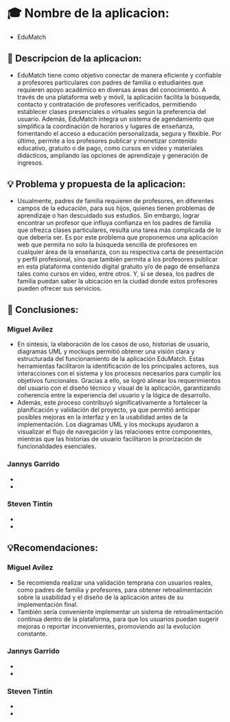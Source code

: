 # 🎓  Nombre de la aplicacion: 
- EduMatch
## 📘 Descripcion de la aplicacion:
- EduMatch tiene como objetivo conectar de manera eficiente y confiable a profesores particulares con padres de familia o estudiantes que requieren apoyo académico en diversas áreas del conocimiento. A través de una plataforma web y móvil, la aplicación facilita la búsqueda, contacto y contratación de profesores verificados, permitiendo establecer clases presenciales o virtuales según la preferencia del usuario. Además, EduMatch integra un sistema de agendamiento que simplifica la coordinación de horarios y lugares de enseñanza, fomentando el acceso a educación personalizada, segura y flexible. Por último, permite a los profesores publicar y monetizar contenido educativo, gratuito o de pago, como cursos en video y materiales didácticos, ampliando las opciones de aprendizaje y generación de ingresos.
## 💡 Problema y propuesta de la aplicacion:
- Usualmente, padres de familia requieren de profesores, en diferentes campos de la educación, para sus hijos, quienes tienen problemas de aprendizaje o han descuidado sus estudios. Sin embargo, lograr encontrar un profesor que influya confianza en los padres de familia que ofrezca clases particulares, resulta una tarea más complicada de lo que debería ser. Es por este problema que proponemos una aplicación web que permita no solo la búsqueda sencilla de profesores en cualquier área de la enseñanza, con su respectiva carta de presentación y perfil profesional, sino que también permita a los profesores publicar en esta plataforma contenido digital gratuito y/o de pago de enseñanza tales como cursos en video, entre otros. Y, si se desea, los padres de familia puedan saber la ubicación en la ciudad donde estos profesores pueden ofrecer sus servicios.



## 📌 Conclusiones:
### Miguel Avilez
- En sintesis, la elaboración de los casos de uso, historias de usuario, diagramas UML y mockups permitió obtener una visión clara y estructurada del funcionamiento de la aplicación EduMatch. Estas herramientas facilitaron la identificación de los principales actores, sus interacciones con el sistema y los procesos necesarios para cumplir los objetivos funcionales. Gracias a ello, se logró alinear los requerimientos del usuario con el diseño técnico y visual de la aplicación, garantizando coherencia entre la experiencia del usuario y la lógica de desarrollo.
- Además, este proceso contribuyó significativamente a fortalecer la planificación y validación del proyecto, ya que permitió anticipar posibles mejoras en la interfaz y en la usabilidad antes de la implementación. Los diagramas UML y los mockups ayudaron a visualizar el flujo de navegación y las relaciones entre componentes, mientras que las historias de usuario facilitaron la priorización de funcionalidades esenciales.
### Jannys Garrido
-
-
### Steven Tintín
-
-
## 💡Recomendaciones:
### Miguel Avilez
- Se recomienda realizar una validación temprana con usuarios reales, como padres de familia y profesores, para obtener retroalimentación sobre la usabilidad y el diseño de la aplicación antes de su implementación final.
- También sería conveniente implementar un sistema de retroalimentación continua dentro de la plataforma, para que los usuarios puedan sugerir mejoras o reportar inconvenientes, promoviendo así la evolución constante.
### Jannys Garrido
-
-
### Steven Tintín
-
-

